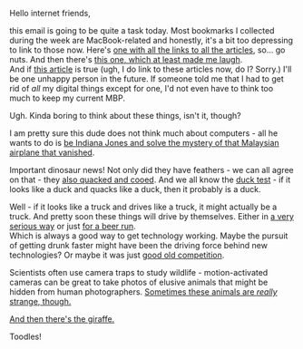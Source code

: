 Hello internet friends,

this email is going to be quite a task today. Most bookmarks I collected during the week are MacBook-related and honestly, it's a bit too depressing to link to those now. Here's [one with all the links to all the articles](http://mjtsai.com/blog/2016/10/27/new-macbook-pros-and-the-state-of-the-mac/), so… go nuts. And then there's [this one, which at least made me laugh](https://blog.pinboard.in/2016/10/benjamin_button_reviews_the_new_macbook_pro/).  
And if [this article](http://www.theverge.com/2016/10/28/13452084/microsoft-apple-new-pc-surface-macbook-prices-expensive-exclusive) is true (ugh, I do link to these articles now, do I? Sorry.) I'll be one unhappy person in the future. If someone told me that I had to get rid of *all* my digital things except for one, I'd not even have to think too much to keep my current MBP.

Ugh. Kinda boring to think about these things, isn't it, though?

I am pretty sure this dude does not think much about computers - all he wants to do is [be Indiana Jones and solve the mystery of that Malaysian airplane that vanished](http://www.bbc.com/travel/story/20161021-the-man-solving-malaysia-flight-370).

Important dinosaur news! Not only did they have feathers - we can all agree on that - they [also quacked and cooed](http://nerdist.com/dinosaurs-didnt-roar-they-cooed-or-quacked-like-ducks-says-new-study/). And we all know the [duck test](https://en.wikipedia.org/wiki/Duck_test) - if it looks like a duck and quacks like a duck, then it probably is a duck.

Well - if it looks like a truck and drives like a truck, it might actually be a truck. And pretty soon these things will drive by themselves. Either in [a very serious way](http://www.daimler.com/innovation/autonomous-driving/freightliner-inspiration-truck.html) or just [for a beer run](https://www.wired.com/2016/10/ubers-self-driving-truck-makes-first-delivery-50000-beers/).  
Which is always a good way to get technology working. Maybe the pursuit of getting drunk faster might have been the driving force behind new technologies? Or maybe it was just [good old competition](https://www.washingtonpost.com/news/wonk/wp/2016/10/28/why-the-industrial-revolution-didnt-happen-in-china/).

Scientists often use camera traps to study wildlife - motion-activated cameras can be great to take photos of elusive animals that might be hidden from human photographers. [Sometimes these animals are *really* strange, though.](http://motherboard.vice.com/read/wildife-camera-trap-shoots-rare-footage-of-naked-human)

[And then there's the giraffe.](http://nautil.us/issue/41/selection/how-necking-shaped-the-giraffe-rp)

Toodles!